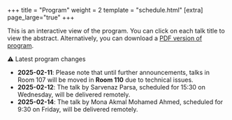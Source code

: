 +++
title = "Program"
weight = 2
template = "schedule.html"
[extra]
page_large="true"
+++

This is an interactive view of the program. You can click on each talk title to view the abstract. Alternatively, you can download a [PDF version of program](/pdf/BH7%20-%20Program.pdf).

<div class="program-change">

&#9888; Latest program changes

- **2025-02-11**: Please note that until further announcements, talks in Room 107 will be moved in **Room 110** due to technical issues.
- **2025-02-12**: The talk by Sarvenaz Parsa, scheduled for 15:30 on Wednesday, will be delivered remotely.
- **2025-02-14**: The talk by Mona Akmal Mohamed Ahmed, scheduled for 9:30 on Friday, will be delivered remotely.
</div>